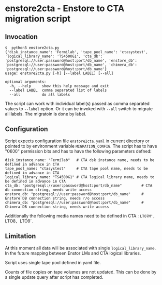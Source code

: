 enstore2cta - Enstore to CTA migration script
=============================================

Invocation
----------

```
$  python3 enstore2cta.py
{'disk_instance_name': 'Fermilab', 'tape_pool_name': 'ctasystest', 'logical_library_name': 'TS4500G1', 'cta_db': 'postgresql://user:password@host:port/db_name', 'enstore_db': 'postgresql://user:password@host:port/db_name', 'chimera_db': 'postgresql://user:password@host:port/db_name'}
usage: enstore2cta.py [-h] [--label LABEL] [--all]

optional arguments:
  -h, --help     show this help message and exit
  --label LABEL  comma separated list of labels
  --all          do all labels

```

The script can work with individual label(s) passed as comma separated values to `--label` option. Or it can be invoked
with `--all` switch to migrate all labels. The migratoin is done by label.

Configuration
--------------

Script expects configuration file `enstore2cta.yaml` in current directory or pointed to by environment variable `MIGRATION_CONFIG`. The script has to have "0600" permission bits and has to have the following parameters defned:

```
disk_instance_name: "Fermilab"   # CTA dsk instance name, needs to be defined in advance in CTA
tape_pool_name: "ctasystest"     # CTA tape pool name, needs to be defined in advance in CTA
logical_library_name: "TS4500G1" # CTA logical library name, needs to be defined in advance in CTA
cta_db: "postgresql://user:password@host:port/db_name"         # CTA db connection string, needs write access
enstore_db: "postgresql://user:password@host:port/db_name"     # Enstore DB connection string, needs r/o access
chimera_db: "postgresql://user:password@host:port/db_name"     # Chimera DB connection string, needs write access
```

Additionally the following media names need to be defined in CTA : `LTO7M', `LTO8`, `LTO9`.


Limitation
----------

At this moment all data will be associated with single `logical_library_name`. In the future mapping between
Enstor LMs and CTA logical libraries.

Script uses single tape pool defined in yaml file.

Counts of file copies on tape volumes are not updated. This can be done by a single update query after script has completed.
